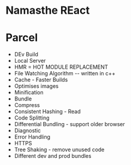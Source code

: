 # Namasthe REact


# Parcel

- DEv Build
- Local Server
- HMR = HOT MODULE REPLACEMENT
- File Watching Algorithm -- written in c++ 
- Cache - Faster Builds
- Optimises images
- Minification
- Bundle
- Compress
- Consistent Hashing - Read 
- Code Splitting 
- Differential Bundling - support older browser
- Diagnostic 
- Error Handling
- HTTPS
- Tree Shaking - remove unused code
- Different dev and prod bundles
 